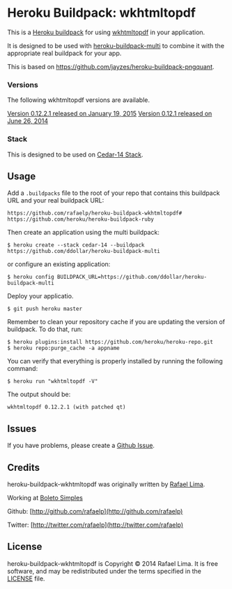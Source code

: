 # Heroku Buildpack: wkhtmltopdf

This is a [Heroku buildpack](http://devcenter.heroku.com/articles/buildpacks) for using [wkhtmltopdf](http://wkhtmltopdf.org/) in your application.

It is designed to be used with [heroku-buildpack-multi](https://github.com/ddollar/heroku-buildpack-multi) to combine it with the appropriate real buildpack for your app.

This is based on https://github.com/jayzes/heroku-buildpack-pngquant.

### Versions

The following wkhtmltopdf versions are available.

[Version 0.12.2.1 released on January 19, 2015](https://github.com/rafaelp/heroku-buildpack-wkhtmltopdf/tree/0.12.2.1)
[Version 0.12.1 released on June 26, 2014](https://github.com/rafaelp/heroku-buildpack-wkhtmltopdf/tree/0.12.1)

### Stack

This is designed to be used on [Cedar-14 Stack](https://devcenter.heroku.com/articles/cedar).

## Usage

Add a `.buildpacks` file to the root of your repo that contains this buildpack URL and your real buildpack URL:

    https://github.com/rafaelp/heroku-buildpack-wkhtmltopdf#
    https://github.com/heroku/heroku-buildpack-ruby

Then create an application using the multi buildpack:

    $ heroku create --stack cedar-14 --buildpack https://github.com/ddollar/heroku-buildpack-multi

or configure an existing application:

    $ heroku config BUILDPACK_URL=https://github.com/ddollar/heroku-buildpack-multi

Deploy your applicatio.

    $ git push heroku master

Remember to clean your repository cache if you are updating the version of buildpack. To do that, run:

    $ heroku plugins:install https://github.com/heroku/heroku-repo.git
    $ heroku repo:purge_cache -a appname

You can verify that everything is properly installed by running the following command:

    $ heroku run "wkhtmltopdf -V"

The output should be:

    wkhtmltopdf 0.12.2.1 (with patched qt)

## Issues

If you have problems, please create a [Github Issue](https://github.com/rafaelp/heroku-buildpack-wkhtmltopdf/issues).

## Credits

heroku-buildpack-wkhtmltopdf was originally written by [Rafael Lima](http://rafael.adm.br).

Working at [Boleto Simples](https://boletosimples.com.br)

Github: [http://github.com/rafaelp](http://github.com/rafaelp)

Twitter: [http://twitter.com/rafaelp](http://twitter.com/rafaelp)

## License

heroku-buildpack-wkhtmltopdf is Copyright © 2014 Rafael Lima. It is free software, and may be redistributed under the terms specified in the [LICENSE](https://github.com/rafaelp/heroku-buildpack-wkhtmltopdf/blob/master/LICENSE) file.